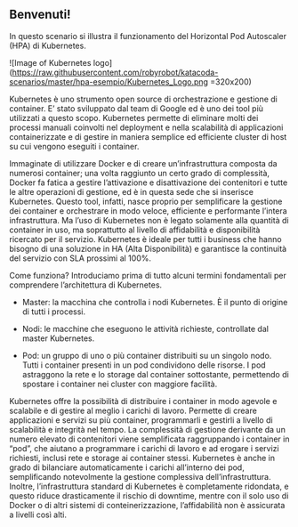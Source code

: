 ## Benvenuti!
In questo scenario si illustra il funzionamento del Horizontal Pod Autoscaler (HPA) di Kubernetes.

![Image of Kubernetes logo](https://raw.githubusercontent.com/robyrobot/katacoda-scenarios/master/hpa-esempio/Kubernetes_Logo.png =320x200)

Kubernetes è uno strumento open source di orchestrazione e gestione di container. E’ stato sviluppato dal team di Google ed è uno dei tool più utilizzati a questo scopo. Kubernetes permette di eliminare molti dei processi manuali coinvolti nel deployment e nella scalabilità di applicazioni containerizzate e di gestire in maniera semplice ed efficiente cluster di host su cui vengono eseguiti i container.


Immaginate di utilizzare Docker e di creare un’infrastruttura composta da numerosi container; una volta raggiunto un certo grado di complessità, Docker fa fatica a gestire l’attivazione e disattivazione dei contenitori e tutte le altre operazioni di gestione, ed è in questa sede che si inserisce Kubernetes. Questo tool, infatti, nasce proprio per semplificare la gestione dei container e orchestrare in modo veloce, efficiente e performante l’intera infrastruttura.
Ma l’uso di Kubernetes non è legato solamente alla quantità di container in uso, ma soprattutto al livello di affidabilità e disponibilità ricercato per il servizio. Kubernetes è ideale per tutti i business che hanno bisogno di una soluzione in HA (Alta Disponibilità) e garantisce la continuità del servizio con SLA prossimi al 100%.

Come funziona?
Introduciamo prima di tutto alcuni termini fondamentali per comprendere l’architettura di Kubernetes.

* Master: la macchina che controlla i nodi Kubernetes. È il punto di origine di tutti i processi.

* Nodi: le macchine che eseguono le attività richieste, controllate dal master Kubernetes.

* Pod: un gruppo di uno o più container distribuiti su un singolo nodo. Tutti i container presenti in un pod condividono delle risorse. I pod astraggono la rete e lo storage dal container sottostante, permettendo di spostare i container nei cluster con maggiore facilità.

Kubernetes offre la possibilità di distribuire i container in modo agevole e scalabile e di gestire al meglio i carichi di lavoro. Permette di creare applicazioni e servizi su più container, programmarli e gestirli a livello di scalabilità e integrità nel tempo. La complessità di gestione derivante da un numero elevato di contenitori viene semplificata raggruppando i container in “pod”, che aiutano a programmare i carichi di lavoro e ad erogare i servizi richiesti, inclusi rete e storage ai container stessi. Kubernetes è anche in grado di bilanciare automaticamente i carichi all’interno dei pod, semplificando notevolmente la gestione complessiva dell’infrastruttura. Inoltre, l’infrastruttura standard di Kubernetes è completamente ridondata, e questo riduce drasticamente il rischio di downtime, mentre con il solo uso di Docker o di altri sistemi di conteinerizzazione, l’affidabilità non è assicurata a livelli così alti.
